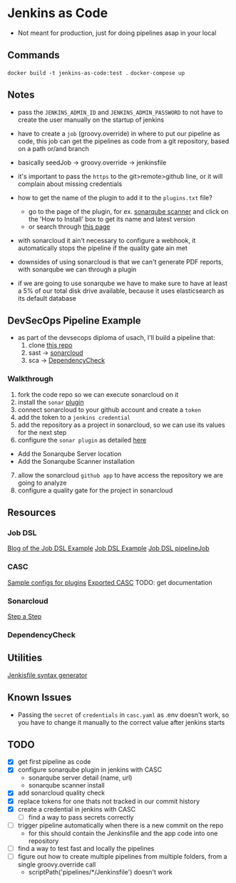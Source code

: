 # Jenkins as Code

* Not meant for production, just for doing pipelines asap in your local

## Commands

`docker build -t jenkins-as-code:test .`
`docker-compose up`

## Notes

* pass the `JENKINS_ADMIN_ID` and `JENKINS_ADMIN_PASSWORD` to not have to create the user manually on the startup of jenkins

* have to create a `job` (groovy.override) in where to put our pipeline as code, this job can get the pipelines as code from a git repository, based on a path or/and branch

* basically seedJob -> groovy.override -> jenkinsfile

* it's important to pass the `https` to the git>remote>github line, or it will complain about missing credentials

* how to get the name of the plugin to add it to the `plugins.txt` file?
    - go to the page of the plugin, for ex. [sonarqube scanner](https://plugins.jenkins.io/sonar/) and click on the 'How to Install' box to get its name and latest version
    - or search through [this page](https://archives.jenkins.io/plugins/)

* with sonarcloud it ain't necessary to configure a webhook, it automatically stops the pipeline if the quality gate ain met

* downsides of using sonarcloud is that we can't generate PDF reports, with sonarqube we can through a plugin

* if we are going to use sonarqube we have to make sure to have at least a 5% of our total disk drive available, because it uses elasticsearch as its default database

## DevSecOps Pipeline Example

* as part of the devsecops diploma of usach, I'll build a pipeline that:
    1. clone [this repo](https://github.com/PheaSoy/spring-boot-kubernetes)
    2. sast -> [sonarcloud](https://docs.sonarqube.org/7.9/analysis/scan/sonarscanner-for-jenkins/)
    3. sca  -> [DependencyCheck ](https://github.com/jeremylong/DependencyCheck)

### Walkthrough

1. fork the code repo so we can execute sonarcloud on it
2. install the `sonar` [plugin](https://plugins.jenkins.io/sonar/)
3. connect sonarcloud to your github account and create a `token`
4. add the token to a `jenkins credential`
5. add the repository as a project in sonarcloud, so we can use its values for the next step
6. configure the `sonar plugin` as detailed [here](https://igorski.co/sonarqube-scans-using-jenkins-declarative-pipelines/)
  - Add the Sonarqube Server location
  - Add the Sonarqube Scanner installation
7. allow the sonarcloud `github app` to have access the repository we are going to analyze
8. configure a quality gate for the project in sonarcloud

## Resources

### Job DSL

[Blog of the Job DSL Example](https://remy-dewolf.medium.com/our-journey-to-continuous-delivery-chapter-3-automate-your-configuration-with-jenkins-dsl-1ff14d7de4c4)
[Job DSL Example](https://github.com/Ticketfly/jenkins-docker-examples/tree/master/02-job-dsl)
[Job DSL pipelineJob](https://jenkinsci.github.io/job-dsl-plugin/#path/pipelineJob-definition-cpsScm)

### CASC

[Sample configs for plugins](https://github.com/jenkinsci/configuration-as-code-plugin/tree/master/demos)
[Exported CASC](http://localhost:8080/configuration-as-code/viewExport)
TODO: get documentation 

### Sonarcloud

[Step a Step](https://igorski.co/sonarqube-scans-using-jenkins-declarative-pipelines/)

### DependencyCheck


## Utilities

[Jenkisfile syntax generator](https://opensource.triology.de/jenkins/pipeline-syntax/)

## Known Issues

- Passing the `secret` of `credentials` in `casc.yaml` as .env doesn't work, so you have to change it manually to the correct value after jenkins starts

## TODO

- [x] get first pipeline as code
- [x] configure sonarqube plugin in jenkins with CASC
    - sonarqube server detail (name, url)
    - sonarqube scanner install
- [x] add sonarcloud quality check
- [x] replace tokens for one thats not tracked in our commit history
- [x] create a credential in jenkins with CASC
  - [ ] find a way to pass secrets correctly

- [ ] trigger pipeline automatically when there is a new commit on the repo
    - for this should contain the Jenkinsfile and the app code into one repository
- [ ] find a way to test fast and locally the pipelines
- [ ] figure out how to create multiple pipelines from multiple folders, from a single groovy.override call
    - scriptPath('pipelines/*/Jenkinsfile') doesn't work
